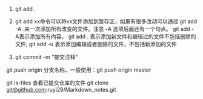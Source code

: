 1. git add . 

2. git add xx命令可以将xx文件添加到暂存区，如果有很多改动可以通过 git add -A .来一次添加所有改变的文件。注意 -A 选项后面还有一个句点。 git add -A表示添加所有内容， git add . 表示添加新文件和编辑过的文件不包括删除的文件; git add -u 表示添加编辑或者删除的文件，不包括新添加的文件

3. git commit -m "提交注释"

git push origin  分支名称，一般使用：git push origin master

git ls-files 查看已提交仓库的文件
git clone git@github.com:ruyi29/Markdown_notes.git
